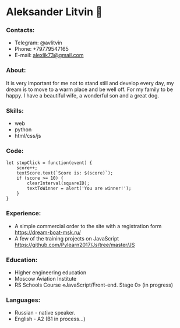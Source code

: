 # Aleksander Litvin 🌈

### Contacts:
* Telegram: @avlitvin
* Phone: +79779547165
* E-mail: alexlik73@gmail.com

### About:
It is very important for me not to stand still and develop every day, my dream is to move to a warm place and be well off. For my family to be happy. I have a beautiful wife, a wonderful son and a great dog.

### Skills:
* web
* python
* html/css/js

### Code:
```
let stopClick = function(event) {
	score++;
	textScore.text(`Score is: $(score)`);
	if (score >= 10) {
		clearInterval(squareID);
		textToWinner = alert('You are winner!');
	}
}
```

### Experience:
* A simple commercial order to the site with a registration form
https://dream-boat-msk.ru/ 
* A few of the training projects on JavaScript
https://github.com/Pylearn2017/Js/tree/master/JS

### Education:
* Higher engineering education 
* Moscow Aviation Institute
* RS Schools Course «JavaScript/Front-end. Stage 0» (in progress)


### Languages:
* Russian - native speaker.
* English - A2 (B1 in process…)

